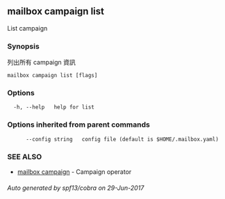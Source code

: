 ## mailbox campaign list

List campaign

### Synopsis


列出所有 campaign 資訊

```
mailbox campaign list [flags]
```

### Options

```
  -h, --help   help for list
```

### Options inherited from parent commands

```
      --config string   config file (default is $HOME/.mailbox.yaml)
```

### SEE ALSO
* [mailbox campaign](mailbox_campaign.md)	 - Campaign operator

###### Auto generated by spf13/cobra on 29-Jun-2017

